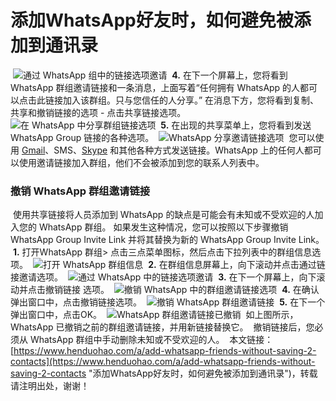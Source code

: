 # 添加WhatsApp好友时，如何避免被添加到通讯录
​
![通过 WhatsApp 组中的链接选项邀请](https://p3-juejin.byteimg.com/tos-cn-i-k3u1fbpfcp/68705630684e42b997bb28c85bae4a48~tplv-k3u1fbpfcp-zoom-1.image)
​
**4.** 在下一个屏幕上，您将看到 WhatsApp 群组邀请链接和一条消息，上面写着“任何拥有 WhatsApp 的人都可以点击此链接加入该群组。只与您信任的人分享。”
​
在消息下方，您将看到复制、共享和撤销链接的选项 - 点击共享链接选项。
​
![在 WhatsApp 中分享群组链接选项](https://p3-juejin.byteimg.com/tos-cn-i-k3u1fbpfcp/d4d6eeb512354d69a586edced698db7c~tplv-k3u1fbpfcp-zoom-1.image)
​
**5.** 在出现的共享菜单上，您将看到发送 WhatsApp Group 链接的各种选项。
​
![WhatsApp 分享邀请链接选项](https://p3-juejin.byteimg.com/tos-cn-i-k3u1fbpfcp/edc951ba46704a8f9db09db7cf3eb9a6~tplv-k3u1fbpfcp-zoom-1.image)
​
您可以使用 [Gmail](https://www.henduohao.com/tag/gmail "Gmail是Google的免费网络邮件服务，也是世界上用户量最多的邮箱。")、SMS、[Skype](https://www.henduohao.com/tag/skype "Skype是一款通信应用软件，可通过網際網路为电脑、平板电脑和移动设备提供与其他联网设备或传统电话/智能手机间进行视频通话和语音通话的服务。") 和其他各种方式发送链接。
​
WhatsApp 上的任何人都可以使用邀请链接加入群组，他们不会被添加到您的联系人列表中。
​
### 撤销 WhatsApp 群组邀请链接
​
使用共享链接将人员添加到 WhatsApp 的缺点是可能会有未知或不受欢迎的人加入您的 WhatsApp 群组。
​
如果发生这种情况，您可以按照以下步骤撤销 WhatsApp Group Invite Link 并将其替换为新的 WhatsApp Group Invite Link。
​
**1.** 打开WhatsApp 群组> 点击三点菜单图标，然后点击下拉列表中的群组信息选项。
​
![打开 WhatsApp 群组信息](https://p3-juejin.byteimg.com/tos-cn-i-k3u1fbpfcp/4fb2f930efb049e9baa497e7b87ef5a8~tplv-k3u1fbpfcp-zoom-1.image)
​
**2.** 在群组信息屏幕上，向下滚动并点击通过链接邀请选项。
​
![通过 WhatsApp 中的链接选项邀请](https://p3-juejin.byteimg.com/tos-cn-i-k3u1fbpfcp/37bcf3a76d014b7d8b703e85720f4b48~tplv-k3u1fbpfcp-zoom-1.image)
​
**3.** 在下一个屏幕上，向下滚动并点击撤销链接 选项。
​
![撤销 WhatsApp 中的群组邀请链接选项](https://p3-juejin.byteimg.com/tos-cn-i-k3u1fbpfcp/d2f6b6b7b9da4d3d83e2d37e60087816~tplv-k3u1fbpfcp-zoom-1.image)
​
**4.** 在确认弹出窗口中，点击撤销链接选项。
​
![撤销 WhatsApp 群组邀请链接](https://p3-juejin.byteimg.com/tos-cn-i-k3u1fbpfcp/cec86900cfe64463a7e39615b823e7d0~tplv-k3u1fbpfcp-zoom-1.image)
​
**5.** 在下一个弹出窗口中，点击OK。
​
![WhatsApp 群组邀请链接已撤销](https://p3-juejin.byteimg.com/tos-cn-i-k3u1fbpfcp/43b18f0e7ade44fc9f6b9faa83203b29~tplv-k3u1fbpfcp-zoom-1.image)
​
如上图所示，WhatsApp 已撤销之前的群组邀请链接，并用新链接替换它。
​
撤销链接后，您必须从 WhatsApp 群组中手动删除未知或不受欢迎的人。
​
本文链接：[https://www.henduohao.com/a/add-whatsapp-friends-without-saving-2-contacts](https://www.henduohao.com/a/add-whatsapp-friends-without-saving-2-contacts "添加WhatsApp好友时，如何避免被添加到通讯录")，转载请注明出处，谢谢！